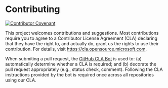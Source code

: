 # Contributing

[![Contributor Covenant](https://img.shields.io/badge/Contributor%20Covenant-2.1-4baaaa.svg)](code_of_conduct.md)

This project welcomes contributions and suggestions. Most contributions require you to agree to a Contributor License Agreement (CLA) declaring that they have the right to, and actually do, grant us the rights to use their contribution. For details, visit https://cla.opensource.microsoft.com.

When submiting a pull request, the [GitHub CLA Bot](https://github.com/apps/cla-bot) is used to: (a) automatically determine whether a CLA is required; and (b) decorate the pull request appropriately (e.g., status check, comment). Following the CLA instructions provided by the bot is required once across all repositories using our CLA.

